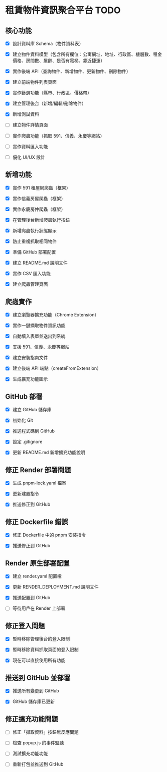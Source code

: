 # 租賃物件資訊聚合平台 TODO

## 核心功能

- [x] 設計資料庫 Schema（物件資料表）
- [x] 建立物件資料模型（包含所有欄位：公寓網址、地址、行政區、樓層數、租金價格、房間數、屋齡、是否有電梯、靠近捷運）
- [x] 實作後端 API（查詢物件、新增物件、更新物件、刪除物件）
- [x] 建立前端物件列表頁面
- [x] 實作篩選功能（縣市、行政區、價格帶）
- [x] 建立管理後台（新增/編輯/刪除物件）
- [x] 新增測試資料
- [ ] 建立物件詳情頁面
- [ ] 實作爬蟲功能（抓取 591、信義、永慶等網站）
- [ ] 實作資料匯入功能
- [ ] 優化 UI/UX 設計



## 新增功能

- [x] 實作 591 租屋網爬蟲（框架）
- [x] 實作信義房屋爬蟲（框架）
- [x] 實作永慶房仲爬蟲（框架）
- [x] 在管理後台新增爬蟲執行按鈕
- [x] 新增爬蟲執行狀態顯示
- [x] 防止重複抓取相同物件
- [x] 準備 GitHub 部署配置
- [x] 建立 README.md 說明文件
- [x] 實作 CSV 匯入功能
- [x] 建立爬蟲管理頁面



## 爬蟲實作

- [x] 建立瀏覽器擴充功能（Chrome Extension）
- [x] 實作一鍵擷取物件資訊功能
- [x] 自動填入表單並送出到系統
- [x] 支援 591、信義、永慶等網站
- [x] 建立安裝指南文件
- [x] 建立後端 API 端點（createFromExtension）
- [x] 生成擴充功能圖示



## GitHub 部署

- [x] 建立 GitHub 儲存庫
- [x] 初始化 Git
- [x] 推送程式碼到 GitHub
- [x] 設定 .gitignore
- [x] 更新 README.md 新增擴充功能說明



## 修正 Render 部署問題

- [x] 生成 pnpm-lock.yaml 檔案
- [x] 更新建置指令
- [x] 推送修正到 GitHub



## 修正 Dockerfile 錯誤

- [x] 修正 Dockerfile 中的 pnpm 安裝指令
- [x] 推送修正到 GitHub



## Render 原生部署配置

- [x] 建立 render.yaml 配置檔
- [x] 更新 RENDER_DEPLOYMENT.md 說明文件
- [x] 推送配置到 GitHub
- [ ] 等待用戶在 Render 上部署



## 修正登入問題

- [x] 暫時移除管理後台的登入限制
- [x] 暫時移除資料抓取頁面的登入限制
- [x] 現在可以直接使用所有功能



## 推送到 GitHub 並部署

- [x] 推送所有變更到 GitHub
- [x] GitHub 儲存庫已更新



## 修正擴充功能問題

- [ ] 修正「擷取資料」按鈕無反應問題
- [ ] 檢查 popup.js 的事件監聽
- [ ] 測試擴充功能功能
- [ ] 重新打包並推送到 GitHub

